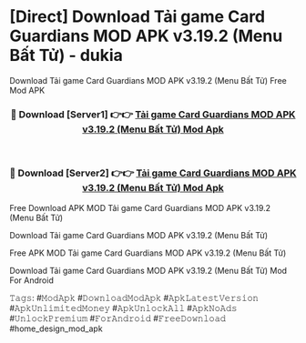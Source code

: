 # [Direct] Download Tải game Card Guardians MOD APK v3.19.2 (Menu Bất Tử) - dukia
Download Tải game Card Guardians MOD APK v3.19.2 (Menu Bất Tử) Free Mod APK

<div align="center">
<h3>🔴 Download [Server1] 👉👉 <a href="https://apk-comot.site?title=Tải_game_Card_Guardians_MOD_APK_v3.19.2_(Menu_Bất_Tử)">Tải game Card Guardians MOD APK v3.19.2 (Menu Bất Tử) Mod Apk</a></h3><br>

<h3>🔴 Download [Server2] 👉👉 <a href="https://apk-comot.site?title=Tải_game_Card_Guardians_MOD_APK_v3.19.2_(Menu_Bất_Tử)">Tải game Card Guardians MOD APK v3.19.2 (Menu Bất Tử) Mod Apk</a></h3>
</div>


Free Download APK MOD Tải game Card Guardians MOD APK v3.19.2 (Menu Bất Tử)

Download Tải game Card Guardians MOD APK v3.19.2 (Menu Bất Tử) 

Free APK MOD Tải game Card Guardians MOD APK v3.19.2 (Menu Bất Tử) 

Download Tải game Card Guardians MOD APK v3.19.2 (Menu Bất Tử) Mod For Android

𝚃𝚊𝚐𝚜: #𝙼𝚘𝚍𝙰𝚙𝚔 #𝙳𝚘𝚠𝚗𝚕𝚘𝚊𝚍𝙼𝚘𝚍𝙰𝚙𝚔 #𝙰𝚙𝚔𝙻𝚊𝚝𝚎𝚜𝚝𝚅𝚎𝚛𝚜𝚒𝚘𝚗 #𝙰𝚙𝚔𝚄𝚗𝚕𝚒𝚖𝚒𝚝𝚎𝚍𝙼𝚘𝚗𝚎𝚢 #𝙰𝚙𝚔𝚄𝚗𝚕𝚘𝚌𝚔𝙰𝚕𝚕 #𝙰𝚙𝚔𝙽𝚘𝙰𝚍𝚜 #𝚄𝚗𝚕𝚘𝚌𝚔𝙿𝚛𝚎𝚖𝚒𝚞𝚖 #𝙵𝚘𝚛𝙰𝚗𝚍𝚛𝚘𝚒𝚍 #𝙵𝚛𝚎𝚎𝙳𝚘𝚠𝚗𝚕𝚘𝚊𝚍 #home_design_mod_apk